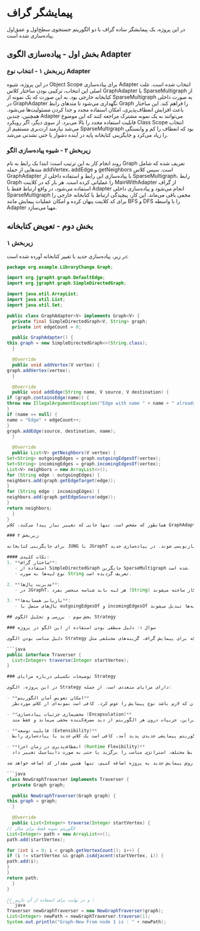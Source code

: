 # پیمایشگر گراف

در این پروژه، یک پیمایشگر ساده گراف با دو الگوریتم جستجوی سطح‌اول و عمق‌اول پیاده‌سازی شده است.

## بخش اول - پیاده‌سازی الگوی Adapter

### زیربخش ۱ - انتخاب نوع Adapter

در این پروژه، شیوه Object Scope برای پیاده‌سازی Adapter انتخاب شده است. علت اصلی این انتخاب، ترکیبی بودن ساختار کلاس GraphAdapter با SparseMultigraph از کتابخانه خارجی بود. به این صورت که یک نمونه از SparseMultigraph به صورت داخلی در GraphAdapter نگهداری می‌شود تا متدهای رابط Graph را فراهم کند. این ساختار باعث افزایش انعطاف‌پذیری، امکان استفاده مجدد و جدا کردن مسئولیت‌ها می‌شود. همچنین، چندین Adapter می‌توانند به یک نمونه مشترک مراجعه کنند که این موضوع قابلیت استفاده مجدد را بالا می‌برد. از سوی دیگر، اگر رویکرد Class Scope انتخاب می‌شد نیازمند ارث‌بری مستقیم از SparseMultigraph بود که انعطاف را کم و وابستگی را زیاد می‌کرد و جایگزینی کتابخانه پایه در آینده دشوار یا حتی نشدنی می‌شد.

### زیربخش ۲ - شیوه پیاده‌سازی الگو

روند انجام کار به این ترتیب است: ابتدا یک رابط به نام Graph<V> تعریف شده که شامل متدهایی از جمله addVertex، addEdge و getNeighbors است. سپس کلاس GraphAdapter با پیاده‌سازی این رابط و استفاده داخلی از SparseMultigraph، رابط Graph را عملیاتی کرده است. هر بار که در کلاینت MainWithAdapter از گراف استفاده می‌شود، در واقع ارتباط فقط با Adapter انجام می‌شود و پیاده‌سازی داخلی SparseMultigraph مخفی باقی می‌ماند. این کار، پیچیدگی ارتباط با کتابخانه خارجی را برای کد کلاینت پنهان کرده و امکان عملیات پیمایش مانند BFS و DFS را با واسطه Adapter مهیا می‌سازد.

## بخش دوم - تعویض کتابخانه

### زیربخش ۱

در زیر، پیاده‌سازی جدید با تغییر کتابخانه آورده شده است:

```java
package org.example.LibraryChange.Graph;

import org.jgrapht.graph.DefaultEdge;
import org.jgrapht.graph.SimpleDirectedGraph;

import java.util.ArrayList;
import java.util.List;
import java.util.Set;

public class GraphAdapter<V> implements Graph<V> {
  private final SimpleDirectedGraph<V, String> graph;
  private int edgeCount = 0;

  public GraphAdapter() {
this.graph = new SimpleDirectedGraph<>(String.class);
  }

  @Override
  public void addVertex(V vertex) {
graph.addVertex(vertex);
  }

  @Override
  public void addEdge(String name, V source, V destination) {
if (graph.containsEdge(name)) {
throw new IllegalArgumentException("Edge with name " + name + " already exists");
}
if (name == null) {
name = "Edge" + edgeCount++;
}
graph.addEdge(source, destination, name);
  }

  @Override
  public List<V> getNeighbors(V vertex) {
Set<String> outgoingEdges = graph.outgoingEdgesOf(vertex);
Set<String> incomingEdges = graph.incomingEdgesOf(vertex);
List<V> neighbors = new ArrayList<>();
for (String edge : outgoingEdges) {
neighbors.add(graph.getEdgeTarget(edge));
}
for (String edge : incomingEdges) {
neighbors.add(graph.getEdgeSource(edge));
}
return neighbors;
  }
}
همانطور که مشخص است، تنها جایی که تغییر نیاز پیدا می‌کند، کلاس GraphAdapter است. نسخه جدید این کلاس از JGraphT استفاده می‌کند و همه عملکردهای لازم را در اختیار می‌گذارد. این رویکرد دقیقا هدف الگوی Adapter را محقق می‌کند.

### زیربخش ۲

برای جایگزینی کتابخانه JUNG با JGraphT لازم است داده‌ها و توابع متناظر به صورت سازگار بازنویسی شوند. در پیاده‌سازی جدید:

#### نکات کلیدی:
1. **ساختار گراف**:
   - استفاده از SimpleDirectedGraph جایگزین SparseMultigraph شده است.
   - نوع لبه‌ها به صورت String تعریف گردیده است.

2. **مدیریت یال‌ها**:
   - در JGraphT، هر لبه باید شناسه منحصر بفرد (String) داشته باشد؛ این نام‌ها یا دستی تعیین شده‌اند، یا به صورت خودکار ساخته می‌شوند.

3. **بازیابی همسایه‌ها**:
   - یال‌های متصل با outgoingEdgesOf و incomingEdgesOf استخراج و سپس به لیست همسایه‌ها تبدیل می‌شوند.

## بخش سوم - بررسی و تحلیل الگوی Strategy

### سوال ۱: دلیل منطقی بودن استفاده از این الگو در پروژه

دلیل مناسب بودن الگوی Strategy این است که برای پیمایش گراف، گزینه‌های مختلفی مثل DFS و BFS وجود دارد و ممکن است بعداً نیاز به افزودن روش‌های جدید باشد. داشتن یک interface مشترک، امکان تعریف کلاس‌های متفاوت برای هر الگوریتم پیمایش را فراهم می‌سازد. برای مثال، interface زیر تعریف می‌شود:

```java
public interface Traverser {
  List<Integer> traverse(Integer startVertex);
}

### توضیحات تکمیلی درباره مزایای Strategy

در این پروژه، الگوی Strategy دارای مزایای متعددی است، از جمله:

- **امکان تعویض آسان الگوریتم**  
  می‌توان بدون نیاز به تغییرات اساسی در ساختار برنامه، هر زمان که لازم باشد نوع پیمایش را عوض کرد. کافی است نمونه‌ای از کلاس موردنظر (مانند BFS یا DFS) ساخته و جایگزین نمونه قبلی شود.

- **مخفی‌سازی جزئیات پیاده‌سازی (Encapsulation)**  
  هر الگوریتم پیمایش به صورت جداگانه در کلاس مخصوص خود پیاده‌سازی می‌شود، و کاربر صرفاً با رابط مشترک کار می‌کند. بنابراین، جزییات درون هر الگوریتم از دید مصرف‌کننده مخفی می‌ماند و فقط متد `traverse` فراخوانی می‌شود.

- **قابلیت توسعه (Extensibility)**  
  اگر نیاز به افزودن الگوریتم پیمایشی جدیدی پدید آمد، کافی است یک کلاس جدید با پیاده‌سازی رابط Traverser اضافه شود. استفاده از آن نیز همانند سایر الگوریتم‌ها بدون تغییر ساختار پروژه امکان‌پذیر است.

- **انعطاف‌پذیری در زمان اجرا (Runtime Flexibility)**  
  انتخاب الگوریتم پیمایش در زمان اجرا امکان‌پذیر است و می‌توان با توجه به شرایط مختلف، استراتژی مناسب را برگزید یا حتی به صورت داینامیک تغییر داد.

برای نمونه، اگر بخواهیم یک روش پیمایش جدید به پروژه اضافه کنیم، تنها همین مقدار کد اضافه خواهد شد:

```java
class NewGraphTraverser implements Traverser {
  private Graph graph;

  public NewGraphTraverser(Graph graph) {
this.graph = graph;
  }

  @Override
  public List<Integer> traverse(Integer startVertex) {
// الگوریتم نمونه فقط برای مثال
List<Integer> path = new ArrayList<>();
path.add(startVertex);

for (int i = 0; i < graph.getVertexCount(); i++) {
if (i != startVertex && graph.isAdjacent(startVertex, i)) {
path.add(i);
}
}
return path;
  }
}

// و در نهایت برای استفاده از آن داریم :
```java
Traverser newGraphTraverser = new NewGraphTraverser(graph);
List<Integer> newPath = newGraphTraverser.traverse(1);
System.out.println("Graph-New From node 1 is : " + newPath);
```
